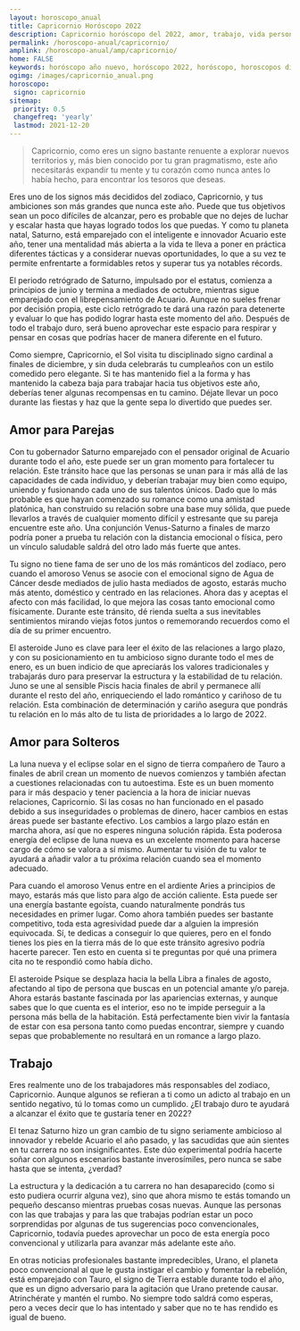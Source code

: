 ```yaml
---
layout: horoscopo_anual
title: Capricornio Horóscopo 2022 
description: Capricornio horóscopo del 2022, amor, trabajo, vida personal. Todas las predicciones para Capricornio 2022 gratis. Disfruta este año nuevo.
permalink: /horoscopo-anual/capricornio/
amplink: /horoscopo-anual/amp/capricornio/
home: FALSE
keywords: horóscopo año nuevo, horóscopo 2022, horóscopo, horoscopos diarios gratis del dia de hoy, horóscopo diario gratis,horóscopo ano nuevo 2022, horóscopo esperanza gracia, horoscopo Capricornio 2022, horoscop, horóscopos gratis, horoscopo Capricornio, horoscopo Capricornio 2022 gratis, Tarot, Astrologia, Zodíaco, Capricornio, horoscopo gratis,tarot en femenino,videncia gratuita,horoscopos gratuitos,horóscopos, astrologia,videncia gratis
ogimg: /images/capricornio_anual.png
horoscopo:
 signo: capricornio
sitemap:
 priority: 0.5
 changefreq: 'yearly'
 lastmod: 2021-12-20
---
```





> Capricornio, como eres un signo bastante renuente a explorar nuevos territorios y, más bien conocido por tu gran pragmatismo, este año necesitarás expandir tu mente y tu corazón como nunca antes lo había hecho, para encontrar los tesoros que deseas.


Eres uno de los signos más decididos del zodiaco, Capricornio, y tus ambiciones son más grandes que nunca este año. Puede que tus objetivos sean un poco difíciles de alcanzar, pero es probable que no dejes de luchar y escalar hasta que hayas logrado todos los que puedas. Y como tu planeta natal, Saturno, está emparejado con el inteligente e innovador Acuario este año, tener una mentalidad más abierta a la vida te lleva a poner en práctica diferentes tácticas y a considerar nuevas oportunidades, lo que a su vez te permite enfrentarte a formidables retos y superar tus ya notables récords.

El periodo retrógrado de Saturno, impulsado por el estatus, comienza a principios de junio y termina a mediados de octubre, mientras sigue emparejado con el librepensamiento de Acuario. Aunque no sueles frenar por decisión propia, este ciclo retrógrado te dará una razón para detenerte y evaluar lo que has podido lograr hasta este momento del año. Después de todo el trabajo duro, será bueno aprovechar este espacio para respirar y pensar en cosas que podrías hacer de manera diferente en el futuro.

Como siempre, Capricornio, el Sol visita tu disciplinado signo cardinal a finales de diciembre, y sin duda celebrarás tu cumpleaños con un estilo comedido pero elegante. Si te has mantenido fiel a la forma y has mantenido la cabeza baja para trabajar hacia tus objetivos este año, deberías tener algunas recompensas en tu camino. Déjate llevar un poco durante las fiestas y haz que la gente sepa lo divertido que puedes ser.

## Amor para Parejas

Con tu gobernador Saturno emparejado con el pensador original de Acuario durante todo el año, este puede ser un gran momento para fortalecer tu relación. Este tránsito hace que las personas se unan para ir más allá de las capacidades de cada individuo, y deberían trabajar muy bien como equipo, uniendo y fusionando cada uno de sus talentos únicos. Dado que lo más probable es que hayan comenzado su romance como una amistad platónica, han construido su relación sobre una base muy sólida, que puede llevarlos a través de cualquier momento difícil y estresante que su pareja encuentre este año. Una conjunción Venus-Saturno a finales de marzo podría poner a prueba tu relación con la distancia emocional o física, pero un vínculo saludable saldrá del otro lado más fuerte que antes.

Tu signo no tiene fama de ser uno de los más románticos del zodíaco, pero cuando el amoroso Venus se asocie con el emocional signo de Agua de Cáncer desde mediados de julio hasta mediados de agosto, estarás mucho más atento, doméstico y centrado en las relaciones. Ahora das y aceptas el afecto con más facilidad, lo que mejora las cosas tanto emocional como físicamente. Durante este tránsito, dé rienda suelta a sus inevitables sentimientos mirando viejas fotos juntos o rememorando recuerdos como el día de su primer encuentro.

El asteroide Juno es clave para leer el éxito de las relaciones a largo plazo, y con su posicionamiento en tu ambicioso signo durante todo el mes de enero, es un buen indicio de que apreciarás los valores tradicionales y trabajarás duro para preservar la estructura y la estabilidad de tu relación. Juno se une al sensible Piscis hacia finales de abril y permanece allí durante el resto del año, enriqueciendo el lado romántico y cariñoso de tu relación. Esta combinación de determinación y cariño asegura que pondrás tu relación en lo más alto de tu lista de prioridades a lo largo de 2022.

## Amor para Solteros

La luna nueva y el eclipse solar en el signo de tierra compañero de Tauro a finales de abril crean un momento de nuevos comienzos y también afectan a cuestiones relacionadas con tu autoestima. Este es un buen momento para ir más despacio y tener paciencia a la hora de iniciar nuevas relaciones, Capricornio. Si las cosas no han funcionado en el pasado debido a sus inseguridades o problemas de dinero, hacer cambios en estas áreas puede ser bastante efectivo. Los cambios a largo plazo están en marcha ahora, así que no esperes ninguna solución rápida. Esta poderosa energía del eclipse de luna nueva es un excelente momento para hacerse cargo de cómo se valora a sí mismo. Aumentar tu visión de tu valor te ayudará a añadir valor a tu próxima relación cuando sea el momento adecuado.

Para cuando el amoroso Venus entre en el ardiente Aries a principios de mayo, estarás más que listo para algo de acción caliente. Esta puede ser una energía bastante egoísta, cuando naturalmente pondrás tus necesidades en primer lugar. Como ahora también puedes ser bastante competitivo, toda esta agresividad puede dar a alguien la impresión equivocada. Sí, te dedicas a conseguir lo que quieres, pero en el fondo tienes los pies en la tierra más de lo que este tránsito agresivo podría hacerte parecer. Ten esto en cuenta si te preguntas por qué una primera cita no te respondió como había dicho.

El asteroide Psique se desplaza hacia la bella Libra a finales de agosto, afectando al tipo de persona que buscas en un potencial amante y/o pareja. Ahora estarás bastante fascinada por las apariencias externas, y aunque sabes que lo que cuenta es el interior, eso no te impide perseguir a la persona más bella de la habitación. Está perfectamente bien vivir la fantasía de estar con esa persona tanto como puedas encontrar, siempre y cuando sepas que probablemente no resultará en un romance a largo plazo.

## Trabajo

Eres realmente uno de los trabajadores más responsables del zodiaco, Capricornio. Aunque algunos se refieran a ti como un adicto al trabajo en un sentido negativo, tú lo tomas como un cumplido. ¿El trabajo duro te ayudará a alcanzar el éxito que te gustaría tener en 2022? 

El tenaz Saturno hizo un gran cambio de tu signo seriamente ambicioso al innovador y rebelde Acuario el año pasado, y las sacudidas que aún sientes en tu carrera no son insignificantes. Este dúo experimental podría hacerte soñar con algunos escenarios bastante inverosímiles, pero nunca se sabe hasta que se intenta, ¿verdad?

La estructura y la dedicación a tu carrera no han desaparecido (como si esto pudiera ocurrir alguna vez), sino que ahora mismo te estás tomando un pequeño descanso mientras pruebas cosas nuevas. Aunque las personas con las que trabajas y para las que trabajas podrían estar un poco sorprendidas por algunas de tus sugerencias poco convencionales, Capricornio, todavía puedes aprovechar un poco de esta energía poco convencional y utilizarla para avanzar más adelante este año.

En otras noticias profesionales bastante impredecibles, Urano, el planeta poco convencional al que le gusta instigar el cambio y fomentar la rebelión, está emparejado con Tauro, el signo de Tierra estable durante todo el año, que es un digno adversario para la agitación que Urano pretende causar. Atrinchérate y mantén el rumbo. No siempre todo saldrá como esperas, pero a veces decir que lo has intentado y saber que no te has rendido es igual de bueno.